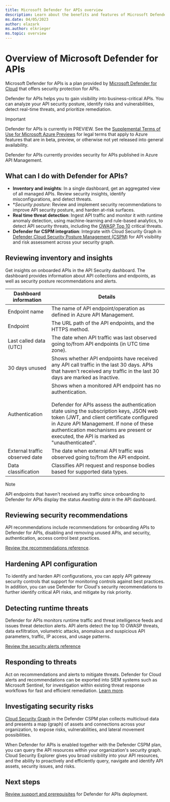 ```yaml
---
title: Microsoft Defender for APIs overview
description: Learn about the benefits and features of Microsoft Defender for APIs
ms.date: 04/05/2023
author: elazark
ms.author: elkrieger
ms.topic: overview
---
```


# Overview of Microsoft Defender for APIs

Microsoft Defender for APIs is a plan provided by [Microsoft Defender for Cloud](defender-for-cloud-introduction) that offers security protection for APIs.

Defender for APIs helps you to gain visibility into business-critical APIs. You can analyze your API security posture, identify risks and vulnerabilities, detect real-time threats, and prioritize remediation.


> [!IMPORTANT]
> Defender for APIs is currently in PREVIEW.
> See the [Supplemental Terms of Use for Microsoft Azure Previews](https://azure.microsoft.com/support/legal/preview-supplemental-terms/) for legal terms that apply to Azure features that are in beta, preview, or otherwise not yet released into general availability.

Defender for APIs currently provides security for APIs published in Azure API Management.

## What can I do with Defender for APIs?

- **Inventory and insights**: In a single dashboard, get an aggregated view of all managed APIs. Review security insights, identify misconfigurations, and detect threats.
- **Security posture*: Review and implement security recommendations to improve API security posture, and harden at-risk surfaces.
- **Real time threat detection**: Ingest API traffic and monitor it with runtime anomaly detection, using machine-learning and rule-based analytics, to detect API security threats, including the [OWASP Top 10](https://owasp.org/www-project-top-ten/) critical threats.
- **Defender for CSPM integration**: Integrate with Cloud Security Graph in [Defender Cloud Security Posture Management (CSPM)](concept-cloud-security-posture-management.md) for API visibility and risk assessment across your security graph.


## Reviewing inventory and insights

Get insights on onboarded APIs in the API Security dashboard. The dashboard provides information about API collections and endpoints, as well as security posture recommendations and alerts.


**Dashboard information** | **Details**
--- | ---
Endpoint name | The name of API endpoint/operation as defined in Azure API Management.
Endpoint | The URL path of the API endpoints, and the HTTPS method. 
Last called data (UTC) | The date when API traffic was last observed going to/from API endpoints (in UTC time zone). 
30 days unused | Shows whether API endpoints have received any API call traffic in the last 30 days. APIs that haven't received any traffic in the last 30 days are marked as Inactive. 
Authentication | Shows when a monitored API endpoint has no authentication. <br/><br/> Defender for APIs assess the authentication state using the subscription keys, JSON web token (JWT, and client certificate configured in Azure API Management. If none of these authentication mechanisms are present or executed, the API is marked as "unauthenticated".
External traffic observed date | The date when external API traffic was observed going to/from the API endpoint. 
Data classification | Classifies API request and response bodies based for supported data types. 

> [!NOTE]
> API endpoints that haven't received any traffic since onboarding to Defender for APIs display the status *Awaiting data* in the API dashboard.

## Reviewing security recommendations

API recommendations include recommendations for onboarding APIs to Defender for APIs, disabling and removing unused APIs, and security, authentication, access control best practices.

[Review the recommendations reference](recommendations-reference.md).


## Hardening API configuration

To identify and harden API configurations, you can apply API gateway security controls that support for monitoring controls against best practices. In addition, you can use Defender for Cloud's security recommendations to further identify critical API risks, and mitigate by risk priority.

## Detecting runtime threats

Defender for APIs monitors runtime traffic and threat intelligence feeds and issues threat detection alerts. API alerts detect the top 10 OWASP threats, data exfiltration, volumetric attacks, anomalous and suspicious API parameters, traffic, IP access, and usage patterns.

[Review the security alerts reference](alerts-reference.md)

## Responding to threats

Act on recommendations and alerts to mitigate threats. Defender for Cloud alerts and recommendations can be exported into SIEM systems such as Microsoft Sentinel, for investigation within existing threat response workflows for fast and efficient remediation. [Learn more](export-to-siem.md).

## Investigating security risks

[Cloud Security Graph](concept-attack-path.md) in the Defender CSPM plan collects multicloud data and presents a map (graph) of assets and connections across your organization, to expose risks, vulnerabilities, and lateral movement possibilities. 

When Defender for APIs is enabled together with the Defender CSPM plan, you can query the API resources within your organization's security graph. Cloud Security Explorer gives you broad visibility into your API resources, and the ability to proactively and efficiently query, navigate and identify API assets, security issues, and risks.

## Next steps

[Review support and prerequisites](defender-for-apis-prepare.md) for Defender for APIs deployment.
